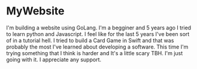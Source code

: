 # MyWebsite
I'm building a website using GoLang. I'm a begginer and 5 years ago I tried to learn python and Javascript. I feel like for the last 5 years I've been sort of in a tutorial hell. 
I tried to build a Card Game in Swift and that was probably the most I've learned about developing a software. This time I'm trying something that I think is harder and It's a little scary TBH.
I'm just going with it. I appreciate any support.
